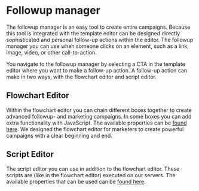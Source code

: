 # Followup manager

The followup manager is an easy tool to create entire campaigns. Because this tool is integrated with the template editor can be designed directly sophisticated and personal follow-up actions within the editor. The followup manager you can use when someone clicks on an element, such as a link, image, video, or other call-to-action.

You navigate to the followup manager by selecting a CTA in the template editor where you want to make a follow-up action. A follow-up action can make in two ways, with the flowchart editor and script editor.

## Flowchart Editor

Within the flowchart editor you can chain different boxes together to create advanced followup- and marketing campaigns. In some boxes you can add extra functionality with JavaScript. The available properties can be [found here](./followups-scripting.md). We designed the flowchart editor for marketers to create powerful campaigns with a clear beginning and end.

## Script Editor

The script editor you can use in addition to the flowchart editor. These scripts are (like in the flowchart editor) executed on our servers. The available properties that can be used can be [found here](./followups-scripting.md).
